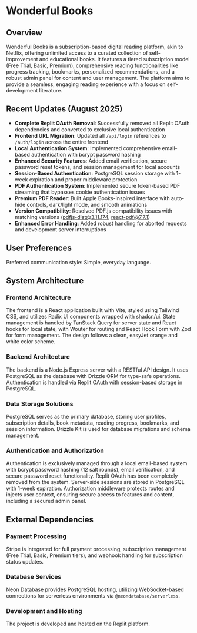 # Wonderful Books

## Overview
Wonderful Books is a subscription-based digital reading platform, akin to Netflix, offering unlimited access to a curated collection of self-improvement and educational books. It features a tiered subscription model (Free Trial, Basic, Premium), comprehensive reading functionalities like progress tracking, bookmarks, personalized recommendations, and a robust admin panel for content and user management. The platform aims to provide a seamless, engaging reading experience with a focus on self-development literature.

## Recent Updates (August 2025)
- **Complete Replit OAuth Removal**: Successfully removed all Replit OAuth dependencies and converted to exclusive local authentication
- **Frontend URL Migration**: Updated all `/api/login` references to `/auth/login` across the entire frontend
- **Local Authentication System**: Implemented comprehensive email-based authentication with bcrypt password hashing
- **Enhanced Security Features**: Added email verification, secure password reset tokens, and session management for local accounts  
- **Session-Based Authentication**: PostgreSQL session storage with 1-week expiration and proper middleware protection
- **PDF Authentication System**: Implemented secure token-based PDF streaming that bypasses cookie authentication issues
- **Premium PDF Reader**: Built Apple Books-inspired interface with auto-hide controls, dark/light mode, and smooth animations
- **Version Compatibility**: Resolved PDF.js compatibility issues with matching versions (pdfjs-dist@3.11.174, react-pdf@7.7.1)
- **Enhanced Error Handling**: Added robust handling for aborted requests and development server interruptions

## User Preferences
Preferred communication style: Simple, everyday language.

## System Architecture

### Frontend Architecture
The frontend is a React application built with Vite, styled using Tailwind CSS, and utilizes Radix UI components wrapped with shadcn/ui. State management is handled by TanStack Query for server state and React hooks for local state, with Wouter for routing and React Hook Form with Zod for form management. The design follows a clean, easyJet orange and white color scheme.

### Backend Architecture
The backend is a Node.js Express server with a RESTful API design. It uses PostgreSQL as the database with Drizzle ORM for type-safe operations. Authentication is handled via Replit OAuth with session-based storage in PostgreSQL.

### Data Storage Solutions
PostgreSQL serves as the primary database, storing user profiles, subscription details, book metadata, reading progress, bookmarks, and session information. Drizzle Kit is used for database migrations and schema management.

### Authentication and Authorization  
Authentication is exclusively managed through a local email-based system with bcrypt password hashing (12 salt rounds), email verification, and secure password reset functionality. Replit OAuth has been completely removed from the system. Server-side sessions are stored in PostgreSQL with 1-week expiration. Authorization middleware protects routes and injects user context, ensuring secure access to features and content, including a secured admin panel.

## External Dependencies

### Payment Processing
Stripe is integrated for full payment processing, subscription management (Free Trial, Basic, Premium tiers), and webhook handling for subscription status updates.

### Database Services
Neon Database provides PostgreSQL hosting, utilizing WebSocket-based connections for serverless environments via `@neondatabase/serverless`.

### Development and Hosting
The project is developed and hosted on the Replit platform.